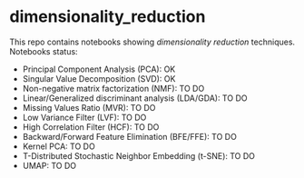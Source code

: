 # dimensionality_reduction

This repo contains notebooks showing *dimensionality reduction* techniques.
Notebooks status:
- Principal Component Analysis (PCA): OK
- Singular Value Decomposition (SVD): OK
- Non-negative matrix factorization (NMF): TO DO
- Linear/Generalized discriminant analysis (LDA/GDA): TO DO
- Missing Values Ratio (MVR): TO DO
- Low Variance Filter (LVF): TO DO
- High Correlation Filter (HCF): TO DO
- Backward/Forward Feature Elimination (BFE/FFE): TO DO
- Kernel PCA: TO DO
- T-Distributed Stochastic Neighbor Embedding (t-SNE): TO DO
- UMAP: TO DO
